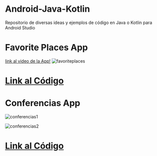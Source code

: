 # Android-Java-Kotlin
Repositorio de diversas ideas y ejemplos de código en Java o Kotlin para Android Studio 

# Favorite Places App
[link al video de la App!](https://vimeo.com/454766458)
![favoriteplaces](https://firebasestorage.googleapis.com/v0/b/matiasnnr-repository.appspot.com/o/Gifs%2Ffavoriteplaces.gif?alt=media&token=31d1348c-0922-459b-8552-ea1567811123)
# [Link al Código](https://github.com/matiasnnr/Android-Java-Kotlin/tree/master/PruebaAndroid)

# Conferencias App
![conferencias1](https://firebasestorage.googleapis.com/v0/b/matiasnnr-repository.appspot.com/o/Gifs%2Fconferencias1.gif?alt=media&token=2ba4baa8-bf7b-40d4-ab46-1d49255d7e06)

![conferencias2](https://firebasestorage.googleapis.com/v0/b/matiasnnr-repository.appspot.com/o/Gifs%2Fconferencias2.gif?alt=media&token=b3627fd1-fb9f-45d9-a08e-337939ed30cb)

# [Link al Código](https://github.com/matiasnnr/Android-Java-Kotlin/tree/master/Conferencias)
